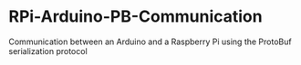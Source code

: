 # RPi-Arduino-PB-Communication
Communication between an Arduino and a Raspberry Pi using the ProtoBuf serialization protocol 
